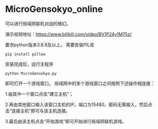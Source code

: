 # MicroGensokyo_online

可以进行局域网联机对战的微幻。

演示视频地址：https://www.bilibili.com/video/BV1P24y1M75z/

要求python版本3.8.9及以上。 
需要安装PIL库
```shell
pip install pillow
```

安装完成后，运行主程序
```shell
python MicroGensokyo.py
```
即可打开一个游戏窗口。
局域网中的多个游戏窗口之间按照下述操作相连接：

1.由其中一个窗口点击"建立主机"；

2.再由其他窗口输入该窗口主机的IP，端口为15480，密码无需输入，然后点击“连接主机”即可与该主机连接。

3.最后由该主机点击“开始游戏”即可开始进行局域网联机游戏。
